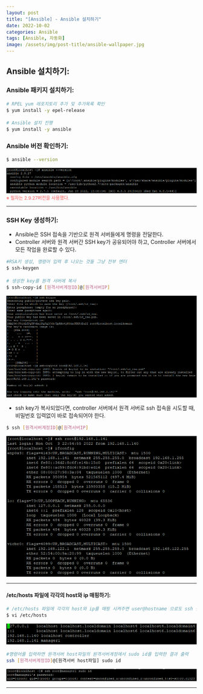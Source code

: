```yaml
---
layout: post
title: "[Ansible] - Ansible 설치하기"
date: 2022-10-02
categories: Ansible
tags: [Ansible, 자동화]
image: /assets/img/post-title/ansible-wallpaper.jpg
---
```


## Ansible 설치하기:
### Ansible 패키지 설치하기:
```bash
# RPEL yum 레포지토리 추가 및 추가목록 확인
$ yum install -y epel-release

# Ansible 설치 진행
$ yum install -y ansible 
```

### Ansible 버전 확인하기:
```bash
$ ansible --version
```
[![텍스트](/assets/img/post/Ansible/Ansible%20%EB%B2%84%EC%A0%84%ED%99%95%EC%9D%B8.PNG)](/assets/img/post/Ansible/Ansible%20%EB%B2%84%EC%A0%84%ED%99%95%EC%9D%B8.PNG)<br>
<span style="color:#FA5858; font-size:12px">※ 필자는 2.9.27버전을 사용했다.</span>

* * *

### SSH Key 생성하기:
- Ansible은 SSH 접속을 기반으로 원격 서버들에게 명령을 전달한다.
- Controller 서버와 원격 서버간 SSH key가 공유되어야 하고, Controller 서버에서 모든 작업을 완료할 수 있다.

```bash
#RSA키 생성, 명령어 입력 후 나오는 것들 그냥 전부 엔터
$ ssh-keygen

# 생성한 key를 원격 서버에 복사
$ ssh-copy-id [원격서버계정ID]@[원격서버IP]
```
[![텍스트](/assets/img/post/Ansible/SSH%20Key%20%EC%83%9D%EC%84%B1%20%EB%B0%8F%20%EB%B3%B5%EC%82%AC.PNG)](/assets/img/post/Ansible/SSH%20Key%20%EC%83%9D%EC%84%B1%20%EB%B0%8F%20%EB%B3%B5%EC%82%AC.PNG)

- ssh key가 복사되었다면, controller 서버에서 원격 서버로 ssh 접속을 시도할 때, 비밀번호 입력없이 바로 접속되어야 한다.
```bash
$ ssh [원격서버계정ID]@[원격서버IP]
```
[![텍스트](/assets/img/post/Ansible/SSH%20%EC%A0%91%EC%86%8D%ED%99%95%EC%9D%B8.PNG)](/assets/img/post/Ansible/SSH%20%EC%A0%91%EC%86%8D%ED%99%95%EC%9D%B8.PNG)

* * *

#### /etc/hosts 파일에 각각의 host와 ip 매핑하기:
```bash
# /etc/hosts 파일에 각각의 host와 ip를 매핑 시켜주면 user@hostname 으로도 ssh 접근 가능
$ vi /etc/hosts
```
[![텍스트](/assets/img/post/Ansible/host%EC%99%80%20ip%20%EB%A7%A4%ED%95%91.PNG)](/assets/img/post/Ansible/host%EC%99%80%20ip%20%EB%A7%A4%ED%95%91.PNG)

```bash
#명령어를 입력하면 원격서버 host파일의 원격서버계정에서 sudo id를 입력한 결과 출력
ssh [원격서버계정ID]@[원격서버 host파일] sudo id
```
[![텍스트](/assets/img/post/Ansible/host%EC%99%80%20ip%20%EB%A7%A4%ED%95%91%20%EB%8F%99%EC%9E%91%20%ED%99%95%EC%9D%B8.PNG)](/assets/img/post/Ansible/host%EC%99%80%20ip%20%EB%A7%A4%ED%95%91%20%EB%8F%99%EC%9E%91%20%ED%99%95%EC%9D%B8.PNG)

* * *